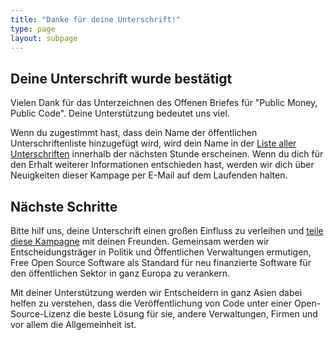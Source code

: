```yaml
---
title: "Danke für deine Unterschrift!"
type: page
layout: subpage
---
```


## Deine Unterschrift wurde bestätigt

Vielen Dank für das Unterzeichnen des Offenen Briefes für "Public Money, Public Code". Deine Unterstützung bedeutet uns viel.

Wenn du zugestimmt hast, dass dein Name der öffentlichen Unterschriftenliste hinzugefügt wird, wird dein Name in der [Liste aller Unterschriften](../all-signatures) innerhalb der nächsten Stunde erscheinen. Wenn du dich für den Erhalt weiterer Informationen entschieden hast, werden wir dich über Neuigkeiten dieser Kampage per E-Mail auf dem Laufenden halten.

## Nächste Schritte

Bitte hilf uns, deine Unterschrift einen großen Einfluss zu verleihen und [teile diese Kampagne](../../#spread) mit deinen Freunden. Gemeinsam werden wir Entscheidungsträger in Politik und Öffentlichen Verwaltungen ermutigen, Free Open Source Software als Standard für neu finanzierte Software für den öffentlichen Sektor in ganz Europa zu verankern. 

Mit deiner Unterstützung werden wir Entscheidern in ganz Asien dabei helfen zu verstehen, dass die Veröffentlichung von Code unter einer Open-Source-Lizenz die beste Lösung für sie, andere Verwaltungen, Firmen und vor allem die Allgemeinheit ist.
